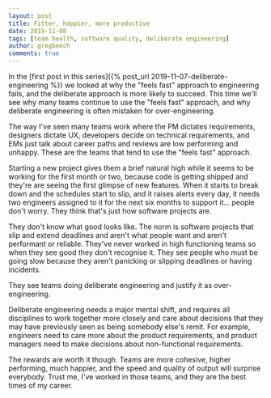 ```yaml
---
layout: post
title: Fitter, happier, more productive
date: 2019-11-08
tags: [team health, software quality, deliberate engineering]
author: gregbeech
comments: true
---
```


In the [first post in this series]({% post_url 2019-11-07-deliberate-engineering %}) we looked at why the "feels fast" approach to engineering fails, and the deliberate approach is more likely to succeed. This time we'll see why many teams continue to use the "feels fast" approach, and why deliberate engineering is often mistaken for over-engineering.

The way I've seen many teams work where the PM dictates requirements, designers dictate UX, developers decide on technical requirements, and EMs just talk about career paths and reviews are low performing and unhappy. These are the teams that tend to use the "feels fast" approach.

Starting a new project gives them a brief natural high while it seems to be working for the first month or two, because code is getting shipped and they're are seeing the first glimpse of new features. When it starts to break down and the schedules start to slip, and it raises alerts every day, it needs two engineers assigned to it for the next six months to support it... people don't worry. They think that's just how software projects are.

They don't know what good looks like. The norm is software projects that slip and extend deadlines and aren't what people want and aren't performant or reliable. They've never worked in high functioning teams so when they see good they don't recognise it. They see people who must be going slow because they aren't panicking or slipping deadlines or having incidents.

They see teams doing deliberate engineering and justify it as over-engineering.

Deliberate engineering needs a major mental shift, and requires all disciplines to work together more closely and care about decisions that they may have previously seen as being somebody else's remit. For example, engineers need to care more about the product requirements, and product managers need to make decisions about non-functional requirements.

The rewards are worth it though. Teams are more cohesive, higher performing, much happier, and the speed and quality of output will surprise everybody. Trust me, I've worked in those teams, and they are the best times of my career.
